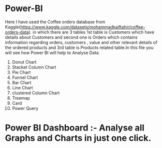 # Power-BI
Here I have used the Coffee orders database from Kaggle(https://www.kaggle.com/datasets/mohammadkaiftahir/coffee-orders-data). in which there are 3 tables 1st table is Customers which have details about Customers and second one is Orders which contains information regarding orders, customers , value and other relevant details of the ordered products and 3rd table is Products related table.In this file you will see how Power BI will help to Analyse Data.

1. Donut Chart
2. Stacket Column Chart
3. Pie Chart
4. Funnel Chart
5. Bar Chart
6. Line Chart
7. clustered Column Chart
8. Treemap
9. Card
10. Power Query




# Power BI Dashboard :- Analyse all Graphs and Charts in just one click.
